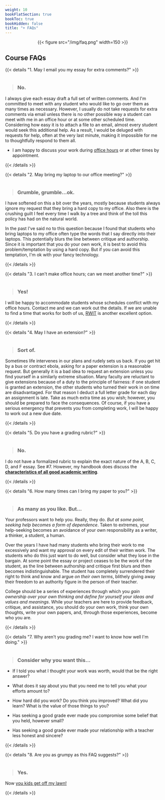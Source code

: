 ```yaml
---
weight: 10
bookFlatSection: true
bookToc: true
bookHidden: false
title: "+ FAQs"
---
```


<div style="text-align:center">{{< figure src="/img/faq.png" width=150 >}}</div>

## Course FAQs

{{< details "1. May I email you my essay for extra comments?" >}}

#

> ### No.

I always give each essay draft a full set of written comments. And I'm committed to meet with any student who would like to go over them as many times as necessary. However, I usually do not take requests for extra comments via email unless there is no other possible way a student can meet with me in an office hour or at some other scheduled time. Considering how easy it is to attach a file to an email, almost every student would seek this additional help. As a result, I would be deluged with requests for help, often at the very last minute, making it impossible for me to thoughtfully respond to them all.

- I am happy to discuss your work during [office hours](/about/contact) or at other times by appointment. 

{{< /details >}}

{{< details "2. May bring my laptop to our office meeting?" >}}

#

> ### Grumble, grumble...ok.

I have softened on this a bit over the years, mostly because students always ignore my request that they bring a hard copy to my office. Also there is the crushing guilt I feel every time I walk by a tree and think of the toll this policy has had on the natural world. 

In the past I've said no to this question because I found that students who bring laptops to my office often type the words that I say directly into their laptops. This potentially blurs the line between critique and authorship. Since it is important that you do your own work, it is best to avoid this problem/temptation by using a hard copy. But if you can avoid this temptation, I'm ok with your fancy technology. 
    
{{< /details >}}

{{< details "3. I can't make office hours; can we meet another time?" >}}

#

> ### Yes!

I will be happy to accommodate students whose schedules conflict with my office hours. Contact me and we can work out the details. If we are unable to find a time that works for both of us, [RWIT](https://students.dartmouth.edu/rwit/) is another excellent option.

{{< /details >}}

{{< details "4. May I have an extension?" >}}

#

> ### Sort of.

Sometimes life intervenes in our plans and rudely sets us back. If you get hit by a bus or contract ebola, asking for a paper extension is a reasonable request. But generally it is a bad idea to request an extension unless you find yourself in a similarly extreme situation. Many faculty are reluctant to give extensions because of a duty to the principle of fairness: if one student is granted an extension, the other students who turned their work in on time are disadvantaged. For that reason I deduct a full letter grade for each day an assignment is late. Take as much extra time as you wish; however, you should be prepared to face the consequences. Of course, if you have a serious emergency that prevents you from completing work, I will be happy to work out a new due date.

{{< /details >}}

{{< details "5. Do you have a grading rubric?" >}}

#
> ### No.

I do not have a formalized rubric to explain the exact nature of the A, B, C, D, and F essay. See #7. However, my handbook does discuss the [**characteristics of all good academic writing**](/resources/open-handbook/chapter-5).

{{< /details >}}


{{< details "6. How many times can I bring my paper to you?" >}}

#
> ### As many as you like. But...

Your professors want to help you. Really, they do. *But at some point, seeking help becomes a form of dependence*. Taken to extremes, your help-seeking becomes an avoidance of your own responsibility as a writer, a thinker, a student, a human. 

Over the years I have had many students who bring their work to me excessively and want my approval on every edit of their written work. The students who do this just want to do well, but consider what they lose in the bargain. At some point the essay or project ceases to be the work of the student, as the line between authorship and critique first blurs and then becomes indistinguishable. The student has completely surrendered their right to think and know and argue *on their own terms*, blithely giving away their freedom to an authority figure in the person of their teacher. 

College should be a series of experiences through which you *gain ownership over your own thinking and define for yourself your ideas and values and meanings*. While your teachers are here to provide feedback, critique, and assistance, you should do your own work, think your own thoughts, write your own papers, and, through those experiences, become who you are.  

{{< /details >}}


{{< details "7. Why aren't you grading me? I want to know how well I'm doing." >}}

#
> ### Consider why you want this...

- If I told you what I thought your work was worth, would that be the right answer?

- What does it say about you that you need me to tell you what your efforts amount to? 

- How hard did you work? Do you think you improved? What did you learn? What is the value of those things to you? 

- Has seeking a good grade ever made you compromise some belief that you held, however small? 

- Has seeking a good grade ever made your relationship with a teacher less honest and sincere?

{{< /details >}}

{{< details "8. Are you as grumpy as this FAQ suggests?" >}}

#

> ### Yes.

Now [you kids get off my lawn!](https://en.wikipedia.org/wiki/You_kids_get_off_my_lawn!)

{{< /details >}}


